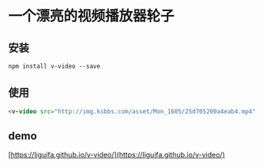 # 一个漂亮的视频播放器轮子

## 安装

```html
npm install v-video --save
```

## 使用

```html
<v-video src="http://img.ksbbs.com/asset/Mon_1605/25d705200a4eab4.mp4" autoplay preload></v-video>
```

## demo
[https://liguifa.github.io/v-video/](https://liguifa.github.io/v-video/)